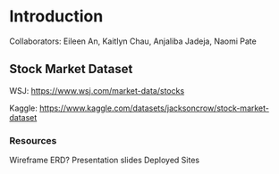 # Introduction

Collaborators: Eileen An, Kaitlyn Chau, Anjaliba Jadeja, Naomi Pate

## Stock Market Dataset

WSJ: https://www.wsj.com/market-data/stocks

Kaggle: https://www.kaggle.com/datasets/jacksoncrow/stock-market-dataset

### Resources

Wireframe
ERD?
Presentation slides
Deployed Sites
